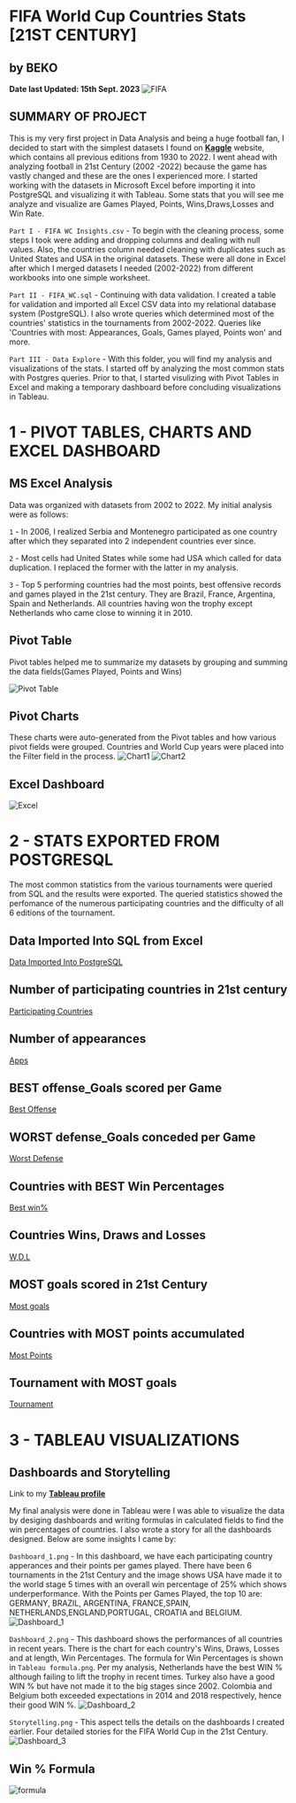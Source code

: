 # FIFA World Cup Countries Stats [21ST CENTURY] 
## by BEKO
**Date last Updated: 15th Sept. 2023**
![FIFA](https://assets.architecturaldigest.in/photos/60082342345ead69c9c1aeb6/16:9/w_1920,c_limit/FIFA-2018-World-Cup-Featured-1366x768.jpg)

## SUMMARY OF PROJECT
This is my very first project in Data Analysis and being a huge football fan, I decided to start with the simplest datasets I found on **[Kaggle](https://www.kaggle.com/datasets/iamsouravbanerjee/fifa-football-world-cup-dataset)** website, which contains all previous editions from 1930 to 2022. I went ahead with analyzing football in 21st Century (2002 -2022) because the game has vastly changed and these are the ones I experienced more. I started working with the datasets in Microsoft Excel before importing it into PostgreSQL and visualizing it with Tableau. Some stats that you will see me analyze and visualize are Games Played, Points, Wins,Draws,Losses and Win Rate.

`Part I - FIFA WC Insights.csv` - To begin with the cleaning process, some steps I took were adding and dropping columns and dealing with null values. Also, the countries column needed cleaning with duplicates such as United States and USA in the original datasets. These were all done in Excel after which I merged datasets I needed (2002-2022) from different workbooks into one simple worksheet. 

`Part II - FIFA_WC.sql` - Continuing with data validation. I created a table for validation and imported all Excel CSV data into my relational database system (PostgreSQL). I also wrote queries which determined most of the countries' statistics in the tournaments from 2002-2022. Queries like 'Countries with most: Appearances, Goals, Games played, Points won' and more. 

`Part III - Data Explore` - With this folder, you will find my analysis and visualizations of the stats. I started off by analyzing the most common stats with Postgres queries. Prior to that, I started visulizing with Pivot Tables in Excel and making a temporary dashboard before concluding visualizations in Tableau.

# 1 - PIVOT TABLES, CHARTS AND EXCEL DASHBOARD
## MS Excel Analysis
Data was organized with datasets from 2002 to 2022. My initial analysis were as follows:

`1` - In 2006, I realized Serbia and Montenegro participated as one country after which they separated into 2 independent countries ever since.

`2` - Most cells had United States while some had USA which called for data duplication. I replaced the former with the latter in my analysis.

`3` - Top 5 performing countries had the most points, best offensive records and games played in the 21st century. They are Brazil, France, Argentina, Spain and Netherlands. All countries having won the trophy except Netherlands who came close to winning it in 2010.

## Pivot Table
Pivot tables helped me to summarize my datasets by grouping and summing the data fields(Games Played, Points and Wins)

![Pivot Table](https://github.com/beko50/Portfolio/blob/main/Proj%231%20-%20FIFA%20World%20Cup%20Insights/Data%20Explore/MS_Excel/Pivot_Table.png?raw=true)

## Pivot Charts
These charts were auto-generated from the Pivot tables and how various pivot fields were grouped. Countries and World Cup years were placed into the Filter field in the process.
![Chart1](https://github.com/beko50/Portfolio/blob/main/Proj%231%20-%20FIFA%20World%20Cup%20Insights/Data%20Explore/MS_Excel/PivotChart1.png?raw=true)
![Chart2](https://github.com/beko50/Portfolio/blob/main/Proj%231%20-%20FIFA%20World%20Cup%20Insights/Data%20Explore/MS_Excel/PivotChart2.png?raw=true)

## Excel Dashboard
![Excel](https://github.com/beko50/Portfolio/blob/main/Proj%231%20-%20FIFA%20World%20Cup%20Insights/Data%20Explore/MS_Excel/Dashboard.png?raw=true)


# 2 - STATS EXPORTED FROM POSTGRESQL
The most common statistics from the various tournaments were queried from SQL and the results were exported. The queried statistics showed the perfomance of the numerous participating countries and the difficulty of all 6 editions of the tournament.
## Data Imported Into SQL from Excel
[Data Imported Into PostgreSQL](https://github.com/beko50/Portfolio/blob/main/Proj%231%20-%20FIFA%20World%20Cup%20Insights/Data%20Explore/PostgreSQL/1-Data%20import%20from%20excel.csv)
## Number of participating countries in 21st century
[Participating Countries](https://github.com/beko50/Portfolio/blob/main/Proj%231%20-%20FIFA%20World%20Cup%20Insights/Data%20Explore/PostgreSQL/Number%20of%20participating%20countries.csv)
## Number of appearances
[Apps](https://github.com/beko50/Portfolio/blob/main/Proj%231%20-%20FIFA%20World%20Cup%20Insights/Data%20Explore/PostgreSQL/Number%20of%20appearances.csv)
## BEST offense_Goals scored per Game
[Best Offense](https://github.com/beko50/Portfolio/blob/main/Proj%231%20-%20FIFA%20World%20Cup%20Insights/Data%20Explore/PostgreSQL/Best%20offense_Goals%20scored%20per%20Game.csv)
## WORST defense_Goals conceded per Game
[Worst Defense](https://github.com/beko50/Portfolio/blob/main/Proj%231%20-%20FIFA%20World%20Cup%20Insights/Data%20Explore/PostgreSQL/Worst%20defense_Goals%20conceded%20per%20Game.csv)
## Countries with BEST Win Percentages
[Best win%](https://github.com/beko50/Portfolio/blob/main/Proj%231%20-%20FIFA%20World%20Cup%20Insights/Data%20Explore/PostgreSQL/Best%20win%20percentages.csv)
## Countries Wins, Draws and Losses
[W,D,L](https://github.com/beko50/Portfolio/blob/main/Proj%231%20-%20FIFA%20World%20Cup%20Insights/Data%20Explore/PostgreSQL/Countries%20Wins%2C%20Draws%20and%20Losses.csv)
## MOST goals scored in 21st Century
[Most goals](https://github.com/beko50/Portfolio/blob/main/Proj%231%20-%20FIFA%20World%20Cup%20Insights/Data%20Explore/PostgreSQL/Most%20goals%20scored%2021st%20Century.csv)
## Countries with MOST points accumulated
[Most Points](https://github.com/beko50/Portfolio/blob/main/Proj%231%20-%20FIFA%20World%20Cup%20Insights/Data%20Explore/PostgreSQL/Most%20points%20accumulated.csv)
## Tournament with MOST goals
[Tournament](https://github.com/beko50/Portfolio/blob/main/Proj%231%20-%20FIFA%20World%20Cup%20Insights/Data%20Explore/PostgreSQL/Tournament%20with%20most%20goals.csv)


# 3 - TABLEAU VISUALIZATIONS
## Dashboards and Storytelling
Link to my **[Tableau profile](https://public.tableau.com/app/profile/bernard.essiamah)**

My final analysis were done in Tableau were I was able to visualize the data by desiging dashboards and writing formulas in calculated fields to find the win percentages of countries. I also wrote a story for all the dashboards designed. Below are some insights I came by:

`Dashboard_1.png` - In this dashboard, we have each participating country apperances and their points per games played. There have been 6 tournaments in the 21st Century and the image shows USA have made it to the world stage 5 times with an overall win percentage of 25% which shows underperformance. With the Points per Games Played, the top 10 are: GERMANY, BRAZIL, ARGENTINA, FRANCE,SPAIN, NETHERLANDS,ENGLAND,PORTUGAL, CROATIA and BELGIUM.
![Dashboard_1](https://github.com/beko50/Portfolio/blob/main/Proj%231%20-%20FIFA%20World%20Cup%20Insights/Data%20Explore/Tableau/Dashboard_1.png)

`Dashboard_2.png` - This dashboard shows the performances of all countries in recent years. There is the chart for each country's Wins, Draws, Losses and at length, Win Percentages. The formula for Win Percentages is shown in `Tableau formula.png`. Per my analysis, Netherlands have the best WIN % although failing to lift the trophy in recent times. Turkey also have a good WIN % but have not made it to the big stages since 2002. Colombia and Belgium both exceeded expectations in 2014 and 2018 respectively, hence their good WIN %. 
![Dashboard_2](https://github.com/beko50/Portfolio/blob/main/Proj%231%20-%20FIFA%20World%20Cup%20Insights/Data%20Explore/Tableau/Dashboard_2.png)

`Storytelling.png` - This aspect tells the details on the dashboards I created earlier. Four detailed stories for the FIFA World Cup in the 21st Century.
![Dashboard_3](https://github.com/beko50/Portfolio/blob/main/Proj%231%20-%20FIFA%20World%20Cup%20Insights/Data%20Explore/Tableau/Storytelling.png)

## Win % Formula
![formula](https://github.com/beko50/Portfolio/blob/main/Proj%231%20-%20FIFA%20World%20Cup%20Insights/Data%20Explore/Tableau/Tableau%20formula.png)
